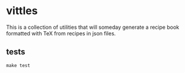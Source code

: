 # vittles

This is a collection of utilities that will someday generate a
recipe book formatted with TeX from recipes in json files.

## tests

`make test`
 
